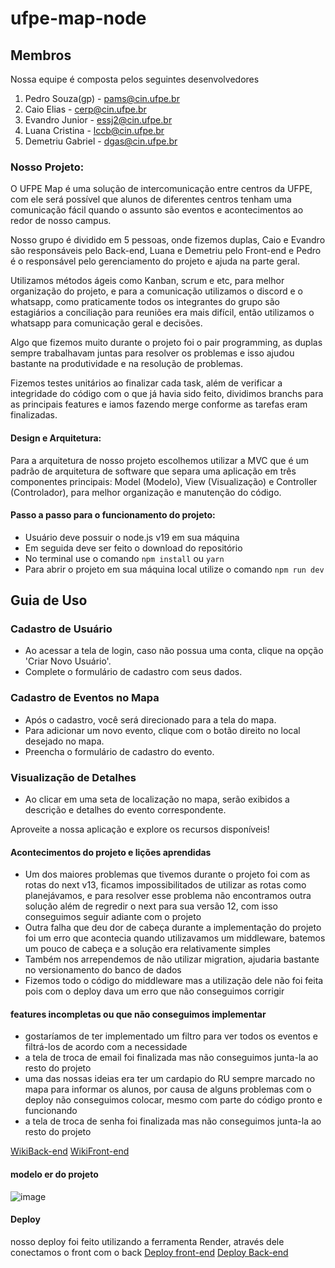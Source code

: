 # ufpe-map-node
## Membros
Nossa equipe é composta pelos seguintes desenvolvedores

1. Pedro Souza(gp) - pams@cin.ufpe.br
2. Caio Elias - cerp@cin.ufpe.br  
3. Evandro Junior - essj2@cin.ufpe.br
4. Luana Cristina - lccb@cin.ufpe.br
5. Demetriu Gabriel - dgas@cin.ufpe.br

### Nosso Projeto:
O UFPE Map é uma solução de intercomunicação entre centros da UFPE, com ele será possível que alunos de diferentes centros tenham uma comunicação fácil quando o assunto são eventos e acontecimentos ao redor de nosso campus.

Nosso grupo é dividido em 5 pessoas, onde fizemos duplas, Caio e Evandro são responsáveis pelo Back-end, Luana e Demetriu pelo Front-end e Pedro é o responsável pelo gerenciamento do projeto e ajuda na parte geral.

Utilizamos métodos ágeis como Kanban, scrum e etc, para melhor organização do projeto, e para a comunicação utilizamos o discord e o whatsapp, como praticamente todos os integrantes do grupo são estagiários a conciliação para reuniões era mais difícil, então utilizamos o whatsapp para comunicação geral e decisões.

Algo que fizemos muito durante o projeto foi o pair programming, as duplas sempre trabalhavam juntas para resolver os problemas e isso ajudou bastante na produtividade e na resolução de problemas.

Fizemos testes unitários ao finalizar cada task, além de verificar a integridade do código com o que já havia sido feito, dividimos branchs para as principais features e iamos fazendo merge conforme as tarefas eram finalizadas.

#### Design e Arquitetura:
Para a arquitetura de nosso projeto escolhemos utilizar a MVC que é um padrão de arquitetura de software que separa uma aplicação em três componentes principais: Model (Modelo), View (Visualização) e Controller (Controlador), para melhor organização e manutenção do código.

#### Passo a passo para o funcionamento do projeto:
- Usuário deve possuir o node.js v19 em sua máquina
- Em seguida deve ser feito o download do repositório
- No terminal use o comando `npm install` ou `yarn`
- Para abrir o projeto em sua máquina local utilize o comando `npm run dev` 

## Guia de Uso

### Cadastro de Usuário

- Ao acessar a tela de login, caso não possua uma conta, clique na opção 'Criar Novo Usuário'.
- Complete o formulário de cadastro com seus dados.

### Cadastro de Eventos no Mapa

- Após o cadastro, você será direcionado para a tela do mapa.
- Para adicionar um novo evento, clique com o botão direito no local desejado no mapa.
- Preencha o formulário de cadastro do evento.

### Visualização de Detalhes

- Ao clicar em uma seta de localização no mapa, serão exibidos a descrição e detalhes do evento correspondente.

Aproveite a nossa aplicação e explore os recursos disponíveis!

#### Acontecimentos do projeto e lições aprendidas
- Um dos maiores problemas que tivemos durante o projeto foi com as rotas do next v13, ficamos impossibilitados de utilizar as rotas como planejávamos, e para resolver esse problema não encontramos outra solução além de regredir o next para sua versão 12, com isso conseguimos seguir adiante com o projeto
- Outra falha que deu dor de cabeça durante a implementação do projeto foi um erro que acontecia quando utilizavamos um middleware, batemos um pouco de cabeça e a solução era relativamente simples
- Também nos arrependemos de não utilizar migration, ajudaria bastante no versionamento do banco de dados
- Fizemos todo o código do middleware mas a utilização dele não foi feita pois com o deploy dava um erro que não conseguimos corrigir

#### features incompletas ou que não conseguimos implementar
- gostaríamos de ter implementado um filtro para ver todos os eventos e filtrá-los de acordo com a necessidade
- a tela de troca de email foi finalizada mas não conseguimos junta-la ao resto do projeto
- uma das nossas ideias era ter um cardapio do RU sempre marcado no mapa para informar os alunos, por causa de alguns problemas com o deploy não conseguimos colocar, mesmo com parte do código pronto e funcionando
- a tela de troca de senha foi finalizada mas não conseguimos junta-la ao resto do projeto


[WikiBack-end](wikiBack.md)
[WikiFront-end](WikiFront-end.md)

#### modelo er do projeto
![image](https://github.com/PedroSouza157998/ufpe-map-node/assets/78317354/a6fad4b3-364a-4efb-adb3-9fc767d742b8)


#### Deploy
nosso deploy foi feito utilizando a ferramenta Render, através dele conectamos o front com o back
[Deploy front-end](https://ufpe-map-next.onrender.com/)
[Deploy Back-end](https://ufpe-map-node.onrender.com/)
